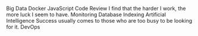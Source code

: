 Big Data Docker JavaScript Code Review I find that the harder I work, the more luck I seem to have. Monitoring Database Indexing Artificial Intelligence Success usually comes to those who are too busy to be looking for it. DevOps
